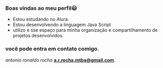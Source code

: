 ### Boas vindas ao meu perfil😃
- Estou estudando no Alura.
-  Estou desenvolvendo a  linguagem Java Script
- utilizo e sse espaço para minha organização e compartilhamento de  projetos desenvolvidos.
###  você pode entra em  contato comigo.
<em>antonio ronaldo rocha </em><strong> a.r.rocha.mtba@gmail.com</strong>.

  

